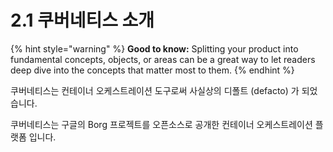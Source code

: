 # 2.1 쿠버네티스 소개

{% hint style="warning" %}
**Good to know:** Splitting your product into fundamental concepts, objects, or areas can be a great way to let readers deep dive into the concepts that matter most to them.
{% endhint %}

쿠버네티스는 컨테이너 오케스트레이션 도구로써 사실상의 디폴트 (defacto) 가 되었습니다.

쿠버네티스는 구글의 Borg 프로젝트를 오픈소스로 공개한 컨테이너 오케스트레이션 플랫폼 입니다.&#x20;
